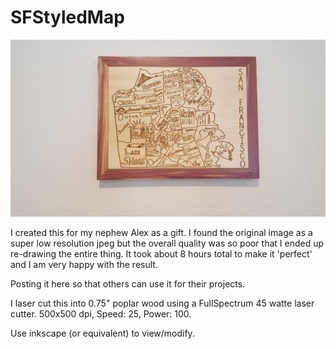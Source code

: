 # SFStyledMap

![Final Map](/final.jpeg "Final version of Map")

I created this for my nephew Alex as a gift.  I found the original image as a super low resolution jpeg but the overall quality was so poor that I ended up re-drawing the entire thing.  It took about 8 hours total to make it 'perfect' and I am very happy with the result.

Posting it here so that others can use it for their projects.  

I laser cut this into 0.75" poplar wood using a FullSpectrum 45 watte laser cutter.  500x500 dpi, Speed: 25, Power: 100.  

Use inkscape (or equivalent) to view/modify.
